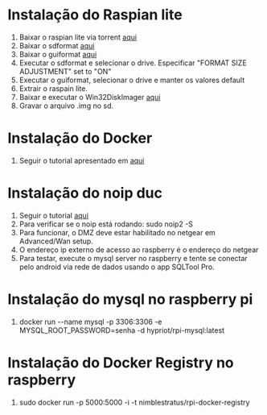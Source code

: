 # Instalação do Raspian lite
1) Baixar o raspian lite via torrent [aqui](https://www.raspberrypi.org/downloads/raspbian/)
1) Baixar o sdformat [aqui](https://www.sdcard.org/downloads/formatter_4/)
1) Baixar o guiformat [aqui](http://www.ridgecrop.demon.co.uk/guiformat.htm)
1) Executar o sdformat e selecionar o drive. Especificar "FORMAT SIZE ADJUSTMENT" set to "ON"
1) Executar o guiformat, selecionar o drive e manter os valores default
1) Extrair o raspain lite. 
1) Baixar e executar o Win32DiskImager [aqui](http://sourceforge.net/projects/win32diskimager/)
1) Gravar o arquivo .img no sd. 

# Instalação do Docker 
1) Seguir o tutorial apresentado em [aqui](https://docs.docker.com/engine/installation/linux/raspbian/)

# Instalação do noip duc
1) Seguir o tutorial [aqui](http://www.noip.com/support/knowledgebase/install-ip-duc-onto-raspberry-pi/)
1) Para verificar se o noip está rodando: sudo noip2 ­-S
1) Para funcionar, o DMZ deve estar habilitado no netgear em Advanced/Wan setup. 
1) O endereço ip externo de acesso ao raspberry é o endereço do netgear
1) Para testar, execute o mysql server no raspberry e tente se conectar pelo android via rede de dados usando o app SQLTool Pro. 

# Instalação do mysql no raspberry pi
1) docker run --name mysql -p 3306:3306 -e MYSQL_ROOT_PASSWORD=senha -d hypriot/rpi-mysql:latest


# Instalação do Docker Registry no raspberry
1) sudo docker run -p 5000:5000 -i -t nimblestratus/rpi-docker-registry